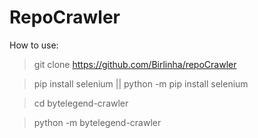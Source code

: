 # RepoCrawler

How to use:

> git clone https://github.com/Birlinha/repoCrawler

> pip install selenium
> ||
> python -m pip install selenium

> cd bytelegend-crawler

> python -m bytelegend-crawler